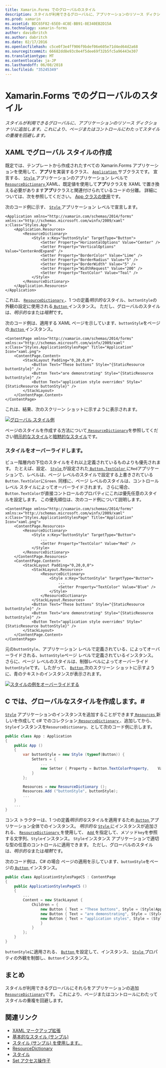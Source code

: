 ```yaml
---
title: Xamarin.Forms でのグローバルのスタイル
description: スタイルが利用できるグローバルに、アプリケーションのリソース ディクショナリに追加します。 これにより、ページまたはコントロールにわたってスタイルの重複を回避します。
ms.prod: xamarin
ms.assetid: BDC65F82-65E0-4C8E-BB91-8E340EB2D15A
ms.technology: xamarin-forms
author: davidbritch
ms.author: dabritch
ms.date: 02/17/2016
ms.openlocfilehash: c5ce0f3e4ff906f9bdef06e605e71d4ed64d2a68
ms.sourcegitcommit: 66682dd8e93c0e4f5dee69f32b5fc5a96443e307
ms.translationtype: MT
ms.contentlocale: ja-JP
ms.lasthandoff: 06/08/2018
ms.locfileid: "35245349"
---
```

# <a name="global-styles-in-xamarinforms"></a>Xamarin.Forms でのグローバルのスタイル

_スタイルが利用できるグローバルに、アプリケーションのリソース ディクショナリに追加します。これにより、ページまたはコントロールにわたってスタイルの重複を回避します。_

## <a name="creating-a-global-style-in-xaml"></a>XAML でグローバル スタイルの作成

既定では、テンプレートから作成されたすべての Xamarin.Forms アプリケーションを使用して、**アプリ**を実装するクラス、 [ `Application` ](https://developer.xamarin.com/api/type/Xamarin.Forms.Application/)サブクラスです。 宣言する、 [ `Style` ](https://developer.xamarin.com/api/type/Xamarin.Forms.Style/)アプリケーションのアプリケーション レベルで[ `ResourceDictionary` ](https://developer.xamarin.com/api/type/Xamarin.Forms.ResourceDictionary/) XAML、既定値を使用して**アプリ**クラスを XAML で置き換える必要があります**アプリ**クラスと関連付けられているコードの分離。 詳細については、次を参照してください。 [App クラスの使用](~/xamarin-forms/app-fundamentals/application-class.md)です。

次のコード例に示す、 [ `Style` ](https://developer.xamarin.com/api/type/Xamarin.Forms.Style/)アプリケーション レベルで宣言します。

```xaml
<Application xmlns="http://xamarin.com/schemas/2014/forms" xmlns:x="http://schemas.microsoft.com/winfx/2009/xaml" x:Class="Styles.App">
    <Application.Resources>
        <ResourceDictionary>
            <Style x:Key="buttonStyle" TargetType="Button">
                <Setter Property="HorizontalOptions" Value="Center" />
                <Setter Property="VerticalOptions" Value="CenterAndExpand" />
                <Setter Property="BorderColor" Value="Lime" />
                <Setter Property="BorderRadius" Value="5" />
                <Setter Property="BorderWidth" Value="5" />
                <Setter Property="WidthRequest" Value="200" />
                <Setter Property="TextColor" Value="Teal" />
            </Style>
        </ResourceDictionary>
    </Application.Resources>
</Application>
```

これは、 [ `ResourceDictionary` ](https://developer.xamarin.com/api/type/Xamarin.Forms.ResourceDictionary/) 、1 つの定義*明示的な*スタイル、`buttonStyle`の外観の設定に使用される[ `Button` ](https://developer.xamarin.com/api/type/Xamarin.Forms.Button/)インスタンス。 ただし、グローバルのスタイルは、*明示的な*または*暗黙*です。

次のコード例は、適用する XAML ページを示しています、`buttonStyle`をページの[ `Button` ](https://developer.xamarin.com/api/type/Xamarin.Forms.Button/)インスタンス。

```xaml
<ContentPage xmlns="http://xamarin.com/schemas/2014/forms" xmlns:x="http://schemas.microsoft.com/winfx/2009/xaml" x:Class="Styles.ApplicationStylesPage" Title="Application" Icon="xaml.png">
    <ContentPage.Content>
        <StackLayout Padding="0,20,0,0">
            <Button Text="These buttons" Style="{StaticResource buttonStyle}" />
            <Button Text="are demonstrating" Style="{StaticResource buttonStyle}" />
            <Button Text="application style overrides" Style="{StaticResource buttonStyle}" />
        </StackLayout>
    </ContentPage.Content>
</ContentPage>
```

これは、結果、次のスクリーン ショットに示すように表示されます。

[![](application-images/application-styles-1.png "グローバル スタイル例")](application-images/application-styles-1-large.png#lightbox "グローバル スタイルの例")

ページのスタイルを作成する方法について[ `ResourceDictionary`](https://developer.xamarin.com/api/type/Xamarin.Forms.ResourceDictionary/)を参照してください[明示的なスタイル](~/xamarin-forms/user-interface/styles/explicit.md)と[暗黙的なスタイル](~/xamarin-forms/user-interface/styles/implicit.md)です。

### <a name="overriding-styles"></a>スタイルをオーバーライドします。

ビュー階層内の下位のスタイルをそれ以上定義されているものよりも優先されます。 たとえば、設定、 [ `Style` ](https://developer.xamarin.com/api/type/Xamarin.Forms.Style/)が設定された[ `Button.TextColor` ](https://developer.xamarin.com/api/property/Xamarin.Forms.Button.TextColor/)に`Red`アプリケーションで、レベルは、ページ レベルのスタイルで設定する上書きされている`Button.TextColor`に`Green`. 同様に、ページ レベルのスタイルは、コントロール レベル スタイルによってオーバーライドされます。 さらに場合、`Button.TextColor`が直接コントロールのプロパティにこれは優先任意のスタイルを設定します。 この優先順位は、次のコード例について説明します。

```xaml
<ContentPage xmlns="http://xamarin.com/schemas/2014/forms" xmlns:x="http://schemas.microsoft.com/winfx/2009/xaml" x:Class="Styles.ApplicationStylesPage" Title="Application" Icon="xaml.png">
    <ContentPage.Resources>
        <ResourceDictionary>
            <Style x:Key="buttonStyle" TargetType="Button">
                ...
                <Setter Property="TextColor" Value="Red" />
            </Style>
        </ResourceDictionary>
    </ContentPage.Resources>
    <ContentPage.Content>
        <StackLayout Padding="0,20,0,0">
            <StackLayout.Resources>
                <ResourceDictionary>
                    <Style x:Key="buttonStyle" TargetType="Button">
                        ...
                        <Setter Property="TextColor" Value="Blue" />
                    </Style>
                </ResourceDictionary>
            </StackLayout.Resources>
            <Button Text="These buttons" Style="{StaticResource buttonStyle}" />
            <Button Text="are demonstrating" Style="{StaticResource buttonStyle}" />
            <Button Text="application style overrides" Style="{StaticResource buttonStyle}" />
        </StackLayout>
    </ContentPage.Content>
</ContentPage>
```

元の`buttonStyle`、アプリケーション レベルで定義されている、によってオーバーライドされる、`buttonStyle`ページ レベルで定義されているインスタンス。 さらに、ページ レベルのスタイルは、制御レベルによってオーバーライド`buttonStyle`です。 したがって、 [ `Button` ](https://developer.xamarin.com/api/type/Xamarin.Forms.Button/)次のスクリーン ショットに示すように、青のテキストのインスタンスが表示されます。

[![](application-images/application-styles-2.png "スタイルの例をオーバーライドする")](application-images/application-styles-2-large.png#lightbox "スタイルの例をオーバーライドします。")

## <a name="creating-a-global-style-in-c35"></a>C では、グローバルなスタイルを作成します。&#35;

[`Style`](https://developer.xamarin.com/api/type/Xamarin.Forms.Style/) アプリケーションのインスタンスを追加することができます[ `Resources` ](https://developer.xamarin.com/api/property/Xamarin.Forms.VisualElement.Resources/)新しいを作成して c# でのコレクション[ `ResourceDictionary` ](https://developer.xamarin.com/api/type/Xamarin.Forms.ResourceDictionary/)、追加してから、`Style`インスタンスを`ResourceDictionary`、として次のコード例に示します。

```csharp
public class App : Application
{
    public App ()
    {
        var buttonStyle = new Style (typeof(Button)) {
            Setters = {
                ...
                new Setter { Property = Button.TextColorProperty,    Value = Color.Teal }
            }
        };

        Resources = new ResourceDictionary ();
        Resources.Add ("buttonStyle", buttonStyle);
        ...
    }
    ...
}
```

コンス トラクターは、1 つの定義*明示的な*スタイルを適用するため[ `Button` ](https://developer.xamarin.com/api/type/Xamarin.Forms.Button/)アプリケーション全体でのインスタンス。 *明示的な* [ `Style` ](https://developer.xamarin.com/api/type/Xamarin.Forms.Style/)にインスタンスが追加される、 [ `ResourceDictionary` ](https://developer.xamarin.com/api/type/Xamarin.Forms.ResourceDictionary/)を使用して、 [ `Add` ](https://developer.xamarin.com/api/member/Xamarin.Forms.ResourceDictionary.Add/p/System.String/System.Object/) を指定して、メソッド`key`を参照する文字列、`Style`インスタンス。 `Style`インスタンス アプリケーションで適切な型の任意のコントロールに適用できます。 ただし、グローバルのスタイルは、*明示的な*または*暗黙*です。

次のコード例は、C# の場合 ページの適用を示しています、`buttonStyle`をページの[ `Button` ](https://developer.xamarin.com/api/type/Xamarin.Forms.Button/)インスタンス。

```csharp
public class ApplicationStylesPageCS : ContentPage
{
    public ApplicationStylesPageCS ()
    {
        ...
        Content = new StackLayout {
            Children = {
                new Button { Text = "These buttons", Style = (Style)Application.Current.Resources ["buttonStyle"] },
                new Button { Text = "are demonstrating", Style = (Style)Application.Current.Resources ["buttonStyle"] },
                new Button { Text = "application styles", Style = (Style)Application.Current.Resources ["buttonStyle"]
                }
            }
        };
    }
}
```

`buttonStyle`に適用される、 [ `Button` ](https://developer.xamarin.com/api/type/Xamarin.Forms.Button/)を設定して、インスタンス、 [ `Style` ](https://developer.xamarin.com/api/property/Xamarin.Forms.VisualElement.Style/)プロパティの外観を制御し、`Button`インスタンス。

## <a name="summary"></a>まとめ

スタイルが利用できるグローバルにそれらをアプリケーションの追加[ `ResourceDictionary`](https://developer.xamarin.com/api/type/Xamarin.Forms.ResourceDictionary/)です。 これにより、ページまたはコントロールにわたってスタイルの重複を回避します。



## <a name="related-links"></a>関連リンク

- [XAML マークアップ拡張](~/xamarin-forms/xaml/xaml-basics/xaml-markup-extensions.md)
- [基本的なスタイル (サンプル)](https://developer.xamarin.com/samples/xamarin-forms/UserInterface/Styles/BasicStyles/)
- [スタイル (サンプル) を使用します。](https://developer.xamarin.com/samples/xamarin-forms/WorkingWithStyles/)
- [ResourceDictionary](https://developer.xamarin.com/api/type/Xamarin.Forms.ResourceDictionary/)
- [スタイル](https://developer.xamarin.com/api/type/Xamarin.Forms.Style/)
- [Set アクセス操作子](https://developer.xamarin.com/api/type/Xamarin.Forms.Setter/)
